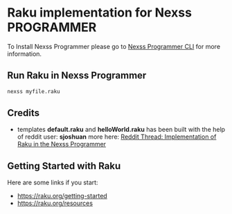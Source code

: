 # Raku implementation for Nexss PROGRAMMER

To Install Nexss Programmer please go to [Nexss Programmer CLI](https://github.com/nexssp/cli#readme) for more information.

## Run Raku in Nexss Programmer

```sh
nexss myfile.raku
```

## Credits

- templates **default.raku** and **helloWorld.raku** has been built with the help of reddit user: **sjoshuan**
  more here: [Reddit Thread: Implementation of Raku in the Nexss Programmer](https://www.reddit.com/r/rakulang/comments/htxw19/implementation_of_raku_in_the_nexss_programmer)

## Getting Started with Raku

Here are some links if you start:

- <https://raku.org/getting-started>
- <https://raku.org/resources>
